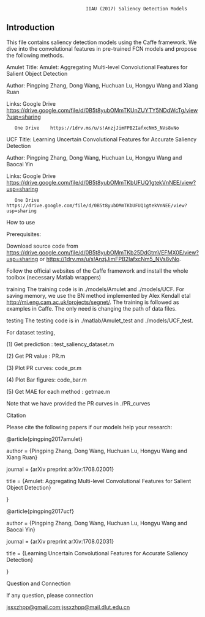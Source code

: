                                  IIAU (2017) Saliency Detection Models
Introduction
------------------------------------------------------------------------------------------------------------------
This file contains saliency detection models using the Caffe framework. We dive into the convolutional features in pre-trained FCN models and propose the following methods.

Amulet
Title: Amulet: Aggregating Multi-level Convolutional Features for Salient Object Detection

Author: Pingping Zhang, Dong Wang, Huchuan Lu, Hongyu Wang and Xiang Ruan

Links: Google Drive https://drive.google.com/file/d/0B5t8yubOMmTKUnZUYTY5NDdWcTg/view?usp=sharing

       One Drive    https://1drv.ms/u/s!AnzjJimFPB2IafxcNm5_NVs8vNo

UCF
Title: Learning Uncertain Convolutional Features for Accurate Saliency Detection

Author: Pingping Zhang, Dong Wang, Huchuan Lu, Hongyu Wang and Baocai Yin

Links: Google Drive https://drive.google.com/file/d/0B5t8yubOMmTKbUFUQ1gtekVnNEE/view?usp=sharing

       One Drive    https://drive.google.com/file/d/0B5t8yubOMmTKbUFUQ1gtekVnNEE/view?usp=sharing

How to use

Prerequisites:

Download source code from  https://drive.google.com/file/d/0B5t8yubOMmTKb25DdGtmVEFMX0E/view?usp=sharing or https://1drv.ms/u/s!AnzjJimFPB2IafxcNm5_NVs8vNo.

Follow the official websites of the Caffe framework and install the whole toolbox (necessary Matlab wrappers)

training
The training code is in ./models/Amulet and ./models/UCF. For saving memory, we use the BN method implemented by Alex Kendall etal http://mi.eng.cam.ac.uk/projects/segnet/. The training is followed as examples in Caffe. The only need is changing the path of data files.

testing
The testing code is in ./matlab/Amulet_test and ./models/UCF_test.

For dataset testing,

(1) Get prediction : test_saliency_dataset.m

(2) Get PR value : PR.m

(3) Plot PR curves: code_pr.m

(4) Plot Bar figures: code_bar.m

(5) Get MAE for each method : getmae.m

Note that we have provided the PR curves in ./PR_curves

Citation

Please cite the following papers if our models help your research:

@article{pingping2017amulet}

author = {Pingping Zhang, Dong Wang, Huchuan Lu, Hongyu Wang and Xiang Ruan}

journal = {arXiv preprint arXiv:1708.02001}

title = {Amulet: Aggregating Multi-level Convolutional Features for Salient Object Detection}

}

@article{pingping2017ucf}

author = {Pingping Zhang, Dong Wang, Huchuan Lu, Hongyu Wang and Baocai Yin}

journal = {arXiv preprint arXiv:1708.02031}

title = {Learning Uncertain Convolutional Features for Accurate Saliency Detection}

}

Question and Connection

If any question, please connection

jssxzhpp@gmail.com;jssxzhpp@mail.dlut.edu.cn
